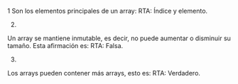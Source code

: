 1
Son los elementos principales de un array:
RTA: Índice y elemento.

2.
Un array se mantiene inmutable, es decir, no puede aumentar o disminuir su tamaño. Esta afirmación es:
RTA: Falsa.

3.
Los arrays pueden contener más arrays, esto es:
RTA: Verdadero.